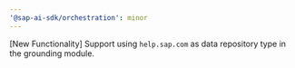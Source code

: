 ```yaml
---
'@sap-ai-sdk/orchestration': minor
---
```


[New Functionality] Support using `help.sap.com` as data repository type in the grounding module.
